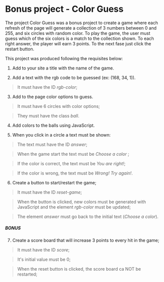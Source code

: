 # Bonus project - Color Guess

The project Color Guess was a bonus project to create a game where each refresh of the page will generate a collection of 3 numbers between 0 and 255, and six circles with random color. To play the game, the user must guess which of the six colors is a match to the collection shown. To each right answer, the player will earn 3 points. To the next fase just click the restart button.

This project was produced following the requisites below:

1. Add to your site a title with the name of the game.

2. Add a text with the rgb code to be guessed (ex: (168, 34, 1)).

> It must have the ID _rgb-color_;

3. Add to the page color options to guess.

> It must have 6 circles with color options;

> They must have the class _ball_.

4. Add colors to the balls using JavaScript.

5. When you click in a circle a text must be shown:

> The text must have the ID _answer_;

> When the game start the text must be _Choose a color_ ;

> If the color is correct, the text must be _You are right!_;

> If the color is wrong, the text must be _Wrong! Try again!_.

6. Create a button to start/restart the game;

> It must have the ID _reset-game_;

> When the button is clicked, new colors must be generated with JavaScript and the element _rgb-color_ must be updated;

> The element _answer_ must go back to the initial text (_Choose a color_).

##### BONUS

7. Create a score board that will increase 3 points to every hit in the game;

> It must have the ID _score_;

> It's initial value must be 0;

> When the reset button is clicked, the score board ca NOT be restarted;
